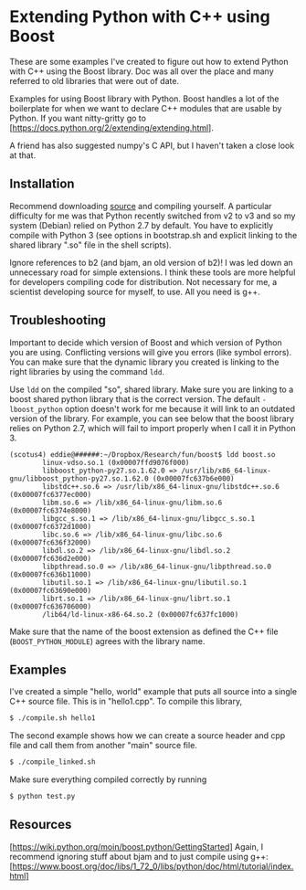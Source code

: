 # Extending Python with C++ using Boost

These are some examples I've created to figure out how to extend Python with C++ using the
Boost library. Doc was all over the place and many referred to old libraries that were out
of date.

Examples for using Boost library with Python. Boost handles a lot of the boilerplate for
when we want to declare C++ modules that are usable by Python. If you want nitty-gritty go
to [https://docs.python.org/2/extending/extending.html].

A friend has also suggested numpy's C API, but I haven't taken a close look at that.


## Installation
Recommend downloading [source](https://www.boost.org/users/download/) and compiling
yourself. A particular difficulty for me was that Python recently switched from v2 to v3
and so my system (Debian) relied on Python 2.7 by default. You have to explicitly compile
with Python 3 (see options in bootstrap.sh and explicit linking to the shared library
".so" file in the shell scripts).

Ignore references to b2 (and bjam, an old version of b2)! I was led down an unnecessary
road for simple extensions. I think these tools are more helpful for developers compiling
code for distribution. Not necessary for me, a scientist developing source for myself, to
use. All you need is g++.


## Troubleshooting
Important to decide which version of Boost and which version of Python you are using.
Conflicting versions will give you errors (like symbol errors). You can make sure that the
dynamic library you created is linking to the right libraries by using the command `ldd`.

Use `ldd` on the compiled "so", shared library. Make sure you are linking to a boost
shared python library that is the correct version. The default `-lboost_python` option
doesn't work for me because it will link to an outdated version of the library. For
example, you can see below that the boost library relies on Python 2.7, which will fail to
import properly when I call it in Python 3.
```
(scotus4) eddie@######:~/Dropbox/Research/fun/boost$ ldd boost.so                                                
        linux-vdso.so.1 (0x00007ffd9076f000)                                                                            
        libboost_python-py27.so.1.62.0 => /usr/lib/x86_64-linux-gnu/libboost_python-py27.so.1.62.0 (0x00007fc637b6e000) 
        libstdc++.so.6 => /usr/lib/x86_64-linux-gnu/libstdc++.so.6 (0x00007fc6377ec000)                                 
        libm.so.6 => /lib/x86_64-linux-gnu/libm.so.6 (0x00007fc6374e8000)                                               
        libgcc_s.so.1 => /lib/x86_64-linux-gnu/libgcc_s.so.1 (0x00007fc6372d1000)                                       
        libc.so.6 => /lib/x86_64-linux-gnu/libc.so.6 (0x00007fc636f32000)                                               
        libdl.so.2 => /lib/x86_64-linux-gnu/libdl.so.2 (0x00007fc636d2e000)                                             
        libpthread.so.0 => /lib/x86_64-linux-gnu/libpthread.so.0 (0x00007fc636b11000)                                   
        libutil.so.1 => /lib/x86_64-linux-gnu/libutil.so.1 (0x00007fc63690e000)                                         
        librt.so.1 => /lib/x86_64-linux-gnu/librt.so.1 (0x00007fc636706000)                                             
        /lib64/ld-linux-x86-64.so.2 (0x00007fc637fc1000)                                                                
```

Make sure that the name of the boost extension as defined the C++ file
(`BOOST_PYTHON_MODULE`) agrees with the library name.


## Examples
I've created a simple "hello, world" example that puts all source into a single C++ source
file. This is in "hello1.cpp". To compile this library,
```bash
$ ./compile.sh hello1
```

The second example shows how we can create a source header and cpp file and call them from
another "main" source file.
```bash
$ ./compile_linked.sh
```

Make sure everything compiled correctly by running
```bash
$ python test.py
```


## Resources
[https://wiki.python.org/moin/boost.python/GettingStarted]
Again, I recommend ignoring stuff about bjam and to just compile using g++:
[https://www.boost.org/doc/libs/1_72_0/libs/python/doc/html/tutorial/index.html]
